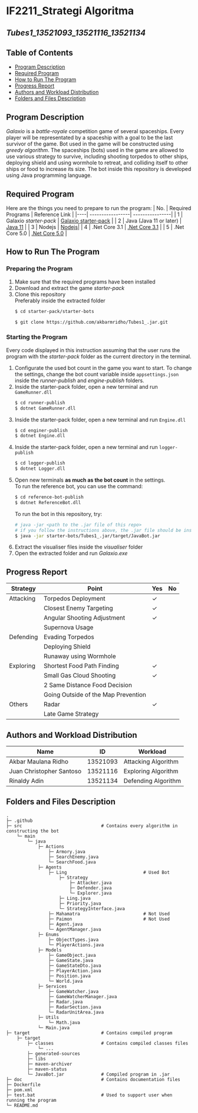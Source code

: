 # IF2211_Strategi Algoritma
## *Tubes1_13521093_13521116_13521134*


## **Table of Contents**
* [Program Description](#program-description)
* [Required Program](#required-program)
* [How to Run The Program](#how-to-run-the-program)
* [Progress Report](#progress-report)
* [Authors and Workload Distribution](#authors-and-workload-distribution)
* [Folders and Files Description](#folders-and-files-description)

## **Program Description**
*Galaxio* is a *battle-royale* competition game of several spaceships. Every player will be representated by a spaceship with a goal to be the last survivor of the game. Bot used in the game will be constructed using *greedy algorithm*. The spaceships (bots) used in the game are allowed to use various strategy to survive, including shooting torpedos to other ships, deploying shield and using wormhole to retreat, and colliding itself to other ships or food to increase its size. The bot inside this repository is developed using Java programming language.

## **Required Program**
Here are the things you need to prepare to run the program: 
| No. | Required Programs | Reference Link | 
|----| -----------------| ----------------|
| 1 | Galaxio *starter-pack* |  [Galaxio starter-pack](https://github.com/EntelectChallenge/2021-Galaxio/releases/tag/2021.3.2) |
| 2 | Java (Java 11 or later) | [Java 11](https://www.oracle.com/java/technologies/javase/jdk11-archive-downloads.html) | 
| 3 | Nodejs | [Nodejs](https://nodejs.org/en/download/)|
| 4 | .Net Core 3.1 | [.Net Core 3.1](https://dotnet.microsoft.com/en-us/download/dotnet/3.1) |
| 5 | .Net Core 5.0 | [.Net Core 5.0](https://dotnet.microsoft.com/en-us/download/dotnet/5.0) |

 
## **How to Run The Program**

### Preparing the Program
1. Make sure that the required programs have been installed <br>
2. Download and extract the game *starter-pack* <br>
3. Clone this repository <br>
    Preferably inside the extracted folder <br>
    ```sh
    $ cd starter-pack/starter-bots
    ```
    ```sh
    $ git clone https://github.com/akbarmridho/Tubes1_.jar.git
    ```

### Starting the Program
Every code displayed in this instruction assuming that the user runs the program with the *starter-pack* folder as the current directory in the terminal.
1. Configurate the used bot count in the game you want to start. To change the settings, change the bot count variable inside `appsettings.json` inside the *runner-publish* and *engine-publish* folders.
2. Inside the starter-pack folder, open a new terminal and run `GameRunner.dll`
    ```sh
    $ cd runner-publish
    $ dotnet GameRunner.dll
    ```
3. Inside the starter-pack folder, open a new terminal and run `Engine.dll`
    ```sh
    $ cd enginer-publish
    $ dotnet Engine.dll
    ```
4. Inside the starter-pack folder, open a new terminal and run `logger-publish`
    ```sh
    $ cd logger-publish
    $ dotnet Logger.dll
    ```
5. Open new terminals **as much as the bot count** in the settings. <br>
    To run the reference bot, you can use the command:
    ```sh
    $ cd reference-bot-publish
    $ dotnet ReferenceBot.dll
    ``` 
    To run the bot in this repository, try:
    ```sh
    # java -jar <path to the .jar file of this repo>
    # if you follow the instructions above, the .jar file should be inside the starter-bots folder
    $ java -jar starter-bots/Tubes1_.jar/target/JavaBot.jar
    ```
6. Extract the visualiser files inside the *visualiser* folder
7. Open the extracted folder and run *Galaxio.exe*


## **Progress Report**

| Strategy |Point | Yes | No |
|--|---|-----|------|
| Attacking | Torpedos Deployment           | &check; |  |
|           | Closest Enemy Targeting       | &check; |  |
|           | Angular Shooting Adjustment   | &check; |  |
|           | Supernova Usage               |  |  |
| Defending | Evading Torpedos              |  |  |
|           | Deploying Shield              |  |  |
|           | Runaway using Wormhole        |  |  |
| Exploring | Shortest Food Path Finding    | &check; |  |
|           | Small Gas Cloud Shooting      | &check; |  |
|           | 2 Same Distance Food Decision |  |  |
|           | Going Outside of the Map Prevention |  |  |
| Others    | Radar                         | &check; |  |
|           | Late Game Strategy            |  |  |


## **Authors and Workload Distribution** 
| Name | ID | Workload |
|-----|----|----------|
| Akbar Maulana Ridho | 13521093 | Attacking Algorithm|
| Juan Christopher Santoso | 13521116 | Exploring Algorithm |
| Rinaldy Adin | 13521134 | Defending Algorithm |


## **Folders and Files Description**
    .
    ├─ .github                 
    ├─ src                              # Contains every algorithm in constructing the bot
        └─ main
            └─ java
                ├─ Actions
                    ├─ Armory.java
                    ├─ SearchEnemy.java
                    └─ SearchFood.java
                ├─ Agents
                    ├─ Ling                             # Used Bot
                        ├─ Strategy
                            ├─ Attacker.java
                            ├─ Defender.java
                            └─ Explorer.java
                        ├─ Ling.java
                        ├─ Priority.java
                        └─ StrategyInterface.java
                    ├─ Mahamatra                        # Not Used
                    ├─ Paimon                           # Not Used
                    ├─ Agent.java
                    └─ AgentManager.java
                ├─ Enums
                    ├─ ObjectTypes.java   
                    └─ PlayerActions.java
                ├─ Models
                    ├─ GameObject.java
                    ├─ GameState.java
                    ├─ GameStateDto.java
                    ├─ PlayerAction.java
                    ├─ Position.java
                    └─ World.java
                ├─ Services
                    ├─ GameWatcher.java
                    ├─ GameWatcherManager.java
                    ├─ Radar.java
                    ├─ RadarSection.java
                    └─ RadarUnitArea.java
                ├─ Utils
                    └─ Math.java
                └─ Main.java
    ├─ target                           # Contains compiled program 
        ├─ target
            ├─ classes                  # Contains compiled classes files
                └─ ...
            ├─ generated-sources
            ├─ libs
            ├─ maven-archiver
            ├─ maven-status
            └─ JavaBot.jar              # Compiled program in .jar
    ├─ doc                              # Contains documentation files 
    ├─ Dockerfile  
    ├─ pom.xml                  
    ├─ test.bat                         # Used to support user when running the program
    └─ README.md







